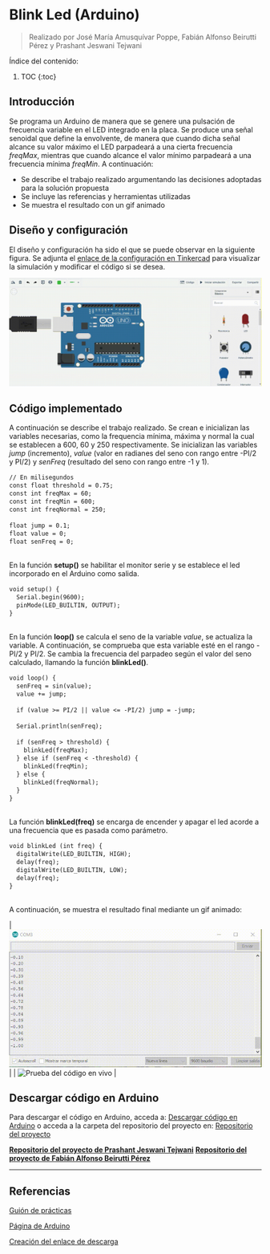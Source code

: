 # Blink Led (Arduino)
> Realizado por José María Amusquívar Poppe, Fabián Alfonso Beirutti Pérez y Prashant Jeswani Tejwani

Índice del contenido:

1. TOC
{:toc}

## Introducción
Se programa un Arduino de manera que se genere una pulsación de frecuencia variable en el LED integrado en la placa. 
Se produce una señal senoidal que define la envolvente, de manera que cuando dicha señal alcance su valor máximo el  LED  parpadeará  a  una cierta frecuencia *freqMax*, mientras que cuando alcance el valor mínimo parpadeará a una frecuencia mínima *freqMin*.  A continuación:

* Se describe el trabajo realizado argumentando las decisiones adoptadas para la solución propuesta
* Se incluye las referencias y herramientas utilizadas
* Se muestra el resultado con un gif animado

## Diseño y configuración 

El diseño y configuración ha sido el que se puede observar en la siguiente figura. Se adjunta el <a href=" https://www.tinkercad.com/things/cknacAsoMJE">enlace de la configuración en Tinkercad</a> para visualizar la simulación y modificar el código si se desea.

![](/images/blink_led/blink-led-tinkercad-demo.gif "Diseño, configuración y simulación del Arduino en Tinkercad")

## Código implementado

A continuación se describe el trabajo realizado. Se crean e inicializan las variables necesarias, como la frequencia mínima, máxima y normal la cual se establecen a 600, 60 y 250 respectivamente. Se inicializan las variables *jump* (incremento), *value* (valor en radianes del seno con rango entre -PI/2 y PI/2) y *senFreq* (resultado del seno con rango entre -1 y 1). 

    // En milisegundos
    const float threshold = 0.75;
    const int freqMax = 60;
    const int freqMin = 600;
    const int freqNormal = 250;
    
    float jump = 0.1;
    float value = 0;
    float senFreq = 0;

<br>En la función **setup()** se habilitar el monitor serie y se establece el led incorporado en el Arduino como salida.
    
    void setup() {  
      Serial.begin(9600);
      pinMode(LED_BUILTIN, OUTPUT);
    }

<br>En la función **loop()** se calcula el seno de la variable *value*, se actualiza la variable. A continuación, se comprueba que esta variable esté en el rango -PI/2 y PI/2. Se cambia la frecuencia del parpadeo según el valor del seno calculado, llamando la función **blinkLed()**.

    void loop() {
      senFreq = sin(value);
      value += jump;

      if (value >= PI/2 || value <= -PI/2) jump = -jump;

      Serial.println(senFreq);

      if (senFreq > threshold) {
        blinkLed(freqMax);
      } else if (senFreq < -threshold) {
        blinkLed(freqMin);                       
      } else {
        blinkLed(freqNormal);
      }
    }
    
<br>La función **blinkLed(freq)** se encarga de encender y apagar el led acorde a una frecuencia que es pasada como parámetro. 
      
    void blinkLed (int freq) {
      digitalWrite(LED_BUILTIN, HIGH);  
      delay(freq);
      digitalWrite(LED_BUILTIN, LOW);    
      delay(freq);  
    }    
      
<br>A continuación, se muestra el resultado final mediante un gif animado: 

| ![](/images/blink_led/blink-led-serial-demo.gif "Salida del monitor serie") |
| ![](https://media.giphy.com/media/xx9DkkDZIqvtpPQFNa/giphy.gif "Prueba del código en vivo") |


## Descargar código en Arduino
Para descargar el código en Arduino, acceda a: <a href="https://downgit.github.io/#/home?url=https://github.com/JoseMAP-99/JoseMAP-99.github.io/codes/BLINK_LED">Descargar código en Arduino</a> o acceda a la carpeta del repositorio del proyecto en: <a href="https://github.com/JoseMAP-99/JoseMAP-99.github.io/codes/BLINK_LED">Repositorio del proyecto</a>

<a href="https://prashant-jt.github.io/My-Processing-Book/2021/05/04/blink-led.html"><b>Repositorio del proyecto de Prashant Jeswani Tejwani</b></a>
<a href="#"><b>Repositorio del proyecto de Fabián Alfonso Beirutti Pérez</b></a>

---

## Referencias

[Guión de prácticas](https://ncvt-aep.ulpgc.es/cv/ulpgctp21/pluginfile.php/412240/mod_resource/content/37/CIU_Pr_cticas.pdf)

[Página de Arduino](https://www.arduino.cc/)

[Creación del enlace de descarga](https://downgit.github.io/#/home)
